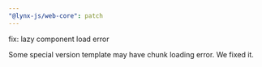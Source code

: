```yaml
---
"@lynx-js/web-core": patch
---
```


fix: lazy component load error

Some special version template may have chunk loading error. We fixed it.
